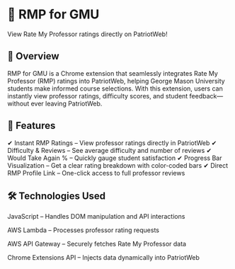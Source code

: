 # 📌 RMP for GMU

View Rate My Professor ratings directly on PatriotWeb!

## 📖 Overview
RMP for GMU is a Chrome extension that seamlessly integrates Rate My Professor (RMP) ratings into PatriotWeb, helping George Mason University students make informed course selections. With this extension, users can instantly view professor ratings, difficulty scores, and student feedback—without ever leaving PatriotWeb.

## 🚀 Features
✔ Instant RMP Ratings – View professor ratings directly in PatriotWeb
✔ Difficulty & Reviews – See average difficulty and number of reviews
✔ Would Take Again % – Quickly gauge student satisfaction
✔ Progress Bar Visualization – Get a clear rating breakdown with color-coded bars
✔ Direct RMP Profile Link – One-click access to full professor reviews

## 🛠️ Technologies Used

JavaScript – Handles DOM manipulation and API interactions

AWS Lambda – Processes professor rating requests

AWS API Gateway – Securely fetches Rate My Professor data

Chrome Extensions API – Injects data dynamically into PatriotWeb

